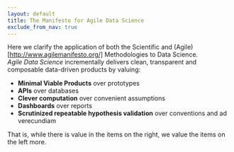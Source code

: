 ```yaml
---
layout: default
title: The Manifesto for Agile Data Science
exclude_from_nav: true
---
```





  


Here we clarify the application of both the Scientific and (Agile)[http://www.agilemanifesto.org/] Methodologies to Data Science.  
*Agile Data Science* incrementally delivers clean, transparent and composable data-driven products by valuing:

 - **Minimal Viable Products** over prototypes
 - **APIs** over databases
 - **Clever computation** over convenient assumptions
 - **Dashboards** over reports
 - **Scrutinized repeatable hypothesis validation** over conventions and ad verecundiam

 That is, while there is value in the items on the right, we value the items on the left more.

